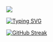 <img src= "https://capsule-render.vercel.app/api?type=waving&height=150&color=gradient"/>


[![Typing SVG](https://readme-typing-svg.herokuapp.com?font=Inter&size=45&duration=2000&pause=700&color=07F7B4&center=true&vCenter=true&width=800&height=67&lines=Ola!;Eu+sou+o+Edu;Sou+um+programador+;C%23%2CVB%2CHTML+e+CSS)](https://git.io/typing-svg)


<div>
  
[![GitHub Streak](https://github-readme-streak-stats.herokuapp.com?user=GitEdu-gi&theme=github-dark-blue&locale=pt_BR&card_width=900&card_height=200)](https://git.io/streak-stats)
</div>

